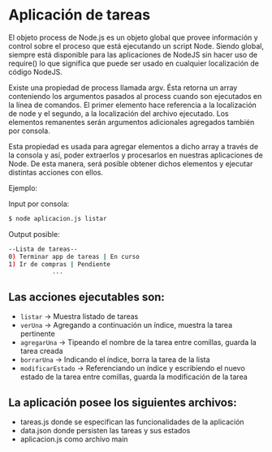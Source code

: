 # Aplicación de tareas

El objeto process de Node.js es un objeto global que provee información y control sobre el proceso que está ejecutando un script Node.
Siendo global, siempre está disponible para las aplicaciones de NodeJS sin hacer uso de require() lo que significa que puede ser usado en cualquier localización de código NodeJS.

Existe una propiedad de process llamada argv. Ésta retorna un array conteniendo los argumentos pasados al process cuando son ejecutados en la línea de comandos.
El primer elemento hace referencia a la localización de node y el segundo, a la localización del archivo ejecutado. Los elementos remanentes serán argumentos adicionales agregados también por consola.

Esta propiedad es usada para agregar elementos a dicho array a través de la consola y así, poder extraerlos y procesarlos en nuestras aplicaciones de Node. De esta manera, será posible obtener dichos elementos y ejecutar distintas acciones con ellos.

Ejemplo: 

Input por consola:

```bash
$ node aplicacion.js listar
```

Output posible:

```bash
--Lista de tareas--
0) Terminar app de tareas | En curso
1) Ir de compras | Pendiente
            ...
```

## Las acciones ejecutables son:
 - `listar` -> Muestra listado de tareas
 - `verUna` -> Agregando a continuación un índice, muestra la tarea pertinente
 - `agregarUna` -> Tipeando el nombre de la tarea entre comillas, guarda la tarea creada
 - `borrarUna` -> Indicando el índice, borra la tarea de la lista
 - `modificarEstado` -> Referenciando un índice y escribiendo el nuevo estado de la tarea entre comillas, guarda la modificación de la tarea

 ## La aplicación posee los siguientes archivos:
 - tareas.js donde se especifican las funcionalidades de la aplicación
 - data.json donde persisten las tareas y sus estados
 - aplicacion.js como archivo main





